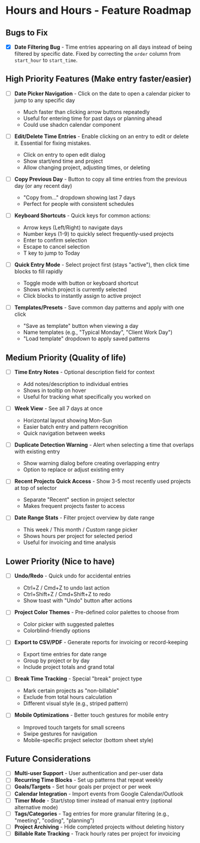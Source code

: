 # Hours and Hours - Feature Roadmap

## Bugs to Fix

- [x] **Date Filtering Bug** - Time entries appearing on all days instead of being filtered by specific date. Fixed by correcting the `order` column from `start_hour` to `start_time`.

## High Priority Features (Make entry faster/easier)

- [ ] **Date Picker Navigation** - Click on the date to open a calendar picker to jump to any specific day
  - Much faster than clicking arrow buttons repeatedly
  - Useful for entering time for past days or planning ahead
  - Could use shadcn calendar component

- [ ] **Edit/Delete Time Entries** - Enable clicking on an entry to edit or delete it. Essential for fixing mistakes.
  - Click on entry to open edit dialog
  - Show start/end time and project
  - Allow changing project, adjusting times, or deleting

- [ ] **Copy Previous Day** - Button to copy all time entries from the previous day (or any recent day)
  - "Copy from..." dropdown showing last 7 days
  - Perfect for people with consistent schedules

- [ ] **Keyboard Shortcuts** - Quick keys for common actions:
  - Arrow keys (Left/Right) to navigate days
  - Number keys (1-9) to quickly select frequently-used projects
  - Enter to confirm selection
  - Escape to cancel selection
  - T key to jump to Today

- [ ] **Quick Entry Mode** - Select project first (stays "active"), then click time blocks to fill rapidly
  - Toggle mode with button or keyboard shortcut
  - Shows which project is currently selected
  - Click blocks to instantly assign to active project

- [ ] **Templates/Presets** - Save common day patterns and apply with one click
  - "Save as template" button when viewing a day
  - Name templates (e.g., "Typical Monday", "Client Work Day")
  - "Load template" dropdown to apply saved patterns

## Medium Priority (Quality of life)

- [ ] **Time Entry Notes** - Optional description field for context
  - Add notes/description to individual entries
  - Shows in tooltip on hover
  - Useful for tracking what specifically you worked on

- [ ] **Week View** - See all 7 days at once
  - Horizontal layout showing Mon-Sun
  - Easier batch entry and pattern recognition
  - Quick navigation between weeks

- [ ] **Duplicate Detection Warning** - Alert when selecting a time that overlaps with existing entry
  - Show warning dialog before creating overlapping entry
  - Option to replace or adjust existing entry

- [ ] **Recent Projects Quick Access** - Show 3-5 most recently used projects at top of selector
  - Separate "Recent" section in project selector
  - Makes frequent projects faster to access

- [ ] **Date Range Stats** - Filter project overview by date range
  - This week / This month / Custom range picker
  - Shows hours per project for selected period
  - Useful for invoicing and time analysis

## Lower Priority (Nice to have)

- [ ] **Undo/Redo** - Quick undo for accidental entries
  - Ctrl+Z / Cmd+Z to undo last action
  - Ctrl+Shift+Z / Cmd+Shift+Z to redo
  - Show toast with "Undo" button after actions

- [ ] **Project Color Themes** - Pre-defined color palettes to choose from
  - Color picker with suggested palettes
  - Colorblind-friendly options

- [ ] **Export to CSV/PDF** - Generate reports for invoicing or record-keeping
  - Export time entries for date range
  - Group by project or by day
  - Include project totals and grand total

- [ ] **Break Time Tracking** - Special "break" project type
  - Mark certain projects as "non-billable"
  - Exclude from total hours calculation
  - Different visual style (e.g., striped pattern)

- [ ] **Mobile Optimizations** - Better touch gestures for mobile entry
  - Improved touch targets for small screens
  - Swipe gestures for navigation
  - Mobile-specific project selector (bottom sheet style)

## Future Considerations

- [ ] **Multi-user Support** - User authentication and per-user data
- [ ] **Recurring Time Blocks** - Set up patterns that repeat weekly
- [ ] **Goals/Targets** - Set hour goals per project or per week
- [ ] **Calendar Integration** - Import events from Google Calendar/Outlook
- [ ] **Timer Mode** - Start/stop timer instead of manual entry (optional alternative mode)
- [ ] **Tags/Categories** - Tag entries for more granular filtering (e.g., "meeting", "coding", "planning")
- [ ] **Project Archiving** - Hide completed projects without deleting history
- [ ] **Billable Rate Tracking** - Track hourly rates per project for invoicing
